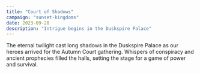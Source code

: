 ```yaml
---
title: "Court of Shadows"
campaign: "sunset-kingdoms"
date: 2023-09-20
description: "Intrigue begins in the Duskspire Palace"
---
```


The eternal twilight cast long shadows in the Duskspire Palace as our heroes arrived for the Autumn Court gathering. Whispers of conspiracy and ancient prophecies filled the halls, setting the stage for a game of power and survival.
